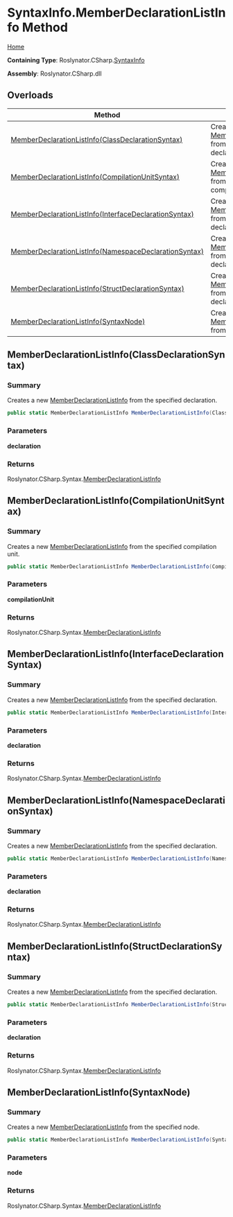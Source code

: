 <a name="_top"></a>

# SyntaxInfo\.MemberDeclarationListInfo Method

[Home](../../../../README.md#_top)

**Containing Type**: Roslynator\.CSharp\.[SyntaxInfo](../README.md#_top)

**Assembly**: Roslynator\.CSharp\.dll

## Overloads

| Method | Summary |
| ------ | ------- |
| [MemberDeclarationListInfo(ClassDeclarationSyntax)](#Roslynator_CSharp_SyntaxInfo_MemberDeclarationListInfo_Microsoft_CodeAnalysis_CSharp_Syntax_ClassDeclarationSyntax_) | Creates a new [MemberDeclarationListInfo](../../Syntax/MemberDeclarationListInfo/README.md#_top) from the specified declaration\. |
| [MemberDeclarationListInfo(CompilationUnitSyntax)](#Roslynator_CSharp_SyntaxInfo_MemberDeclarationListInfo_Microsoft_CodeAnalysis_CSharp_Syntax_CompilationUnitSyntax_) | Creates a new [MemberDeclarationListInfo](../../Syntax/MemberDeclarationListInfo/README.md#_top) from the specified compilation unit\. |
| [MemberDeclarationListInfo(InterfaceDeclarationSyntax)](#Roslynator_CSharp_SyntaxInfo_MemberDeclarationListInfo_Microsoft_CodeAnalysis_CSharp_Syntax_InterfaceDeclarationSyntax_) | Creates a new [MemberDeclarationListInfo](../../Syntax/MemberDeclarationListInfo/README.md#_top) from the specified declaration\. |
| [MemberDeclarationListInfo(NamespaceDeclarationSyntax)](#Roslynator_CSharp_SyntaxInfo_MemberDeclarationListInfo_Microsoft_CodeAnalysis_CSharp_Syntax_NamespaceDeclarationSyntax_) | Creates a new [MemberDeclarationListInfo](../../Syntax/MemberDeclarationListInfo/README.md#_top) from the specified declaration\. |
| [MemberDeclarationListInfo(StructDeclarationSyntax)](#Roslynator_CSharp_SyntaxInfo_MemberDeclarationListInfo_Microsoft_CodeAnalysis_CSharp_Syntax_StructDeclarationSyntax_) | Creates a new [MemberDeclarationListInfo](../../Syntax/MemberDeclarationListInfo/README.md#_top) from the specified declaration\. |
| [MemberDeclarationListInfo(SyntaxNode)](#Roslynator_CSharp_SyntaxInfo_MemberDeclarationListInfo_Microsoft_CodeAnalysis_SyntaxNode_) | Creates a new [MemberDeclarationListInfo](../../Syntax/MemberDeclarationListInfo/README.md#_top) from the specified node\. |

## MemberDeclarationListInfo\(ClassDeclarationSyntax\) <a name="Roslynator_CSharp_SyntaxInfo_MemberDeclarationListInfo_Microsoft_CodeAnalysis_CSharp_Syntax_ClassDeclarationSyntax_"></a>

### Summary

Creates a new [MemberDeclarationListInfo](../../Syntax/MemberDeclarationListInfo/README.md#_top) from the specified declaration\.

```csharp
public static MemberDeclarationListInfo MemberDeclarationListInfo(ClassDeclarationSyntax declaration)
```

### Parameters

**declaration**

### Returns

Roslynator\.CSharp\.Syntax\.[MemberDeclarationListInfo](../../Syntax/MemberDeclarationListInfo/README.md#_top)

## MemberDeclarationListInfo\(CompilationUnitSyntax\) <a name="Roslynator_CSharp_SyntaxInfo_MemberDeclarationListInfo_Microsoft_CodeAnalysis_CSharp_Syntax_CompilationUnitSyntax_"></a>

### Summary

Creates a new [MemberDeclarationListInfo](../../Syntax/MemberDeclarationListInfo/README.md#_top) from the specified compilation unit\.

```csharp
public static MemberDeclarationListInfo MemberDeclarationListInfo(CompilationUnitSyntax compilationUnit)
```

### Parameters

**compilationUnit**

### Returns

Roslynator\.CSharp\.Syntax\.[MemberDeclarationListInfo](../../Syntax/MemberDeclarationListInfo/README.md#_top)

## MemberDeclarationListInfo\(InterfaceDeclarationSyntax\) <a name="Roslynator_CSharp_SyntaxInfo_MemberDeclarationListInfo_Microsoft_CodeAnalysis_CSharp_Syntax_InterfaceDeclarationSyntax_"></a>

### Summary

Creates a new [MemberDeclarationListInfo](../../Syntax/MemberDeclarationListInfo/README.md#_top) from the specified declaration\.

```csharp
public static MemberDeclarationListInfo MemberDeclarationListInfo(InterfaceDeclarationSyntax declaration)
```

### Parameters

**declaration**

### Returns

Roslynator\.CSharp\.Syntax\.[MemberDeclarationListInfo](../../Syntax/MemberDeclarationListInfo/README.md#_top)

## MemberDeclarationListInfo\(NamespaceDeclarationSyntax\) <a name="Roslynator_CSharp_SyntaxInfo_MemberDeclarationListInfo_Microsoft_CodeAnalysis_CSharp_Syntax_NamespaceDeclarationSyntax_"></a>

### Summary

Creates a new [MemberDeclarationListInfo](../../Syntax/MemberDeclarationListInfo/README.md#_top) from the specified declaration\.

```csharp
public static MemberDeclarationListInfo MemberDeclarationListInfo(NamespaceDeclarationSyntax declaration)
```

### Parameters

**declaration**

### Returns

Roslynator\.CSharp\.Syntax\.[MemberDeclarationListInfo](../../Syntax/MemberDeclarationListInfo/README.md#_top)

## MemberDeclarationListInfo\(StructDeclarationSyntax\) <a name="Roslynator_CSharp_SyntaxInfo_MemberDeclarationListInfo_Microsoft_CodeAnalysis_CSharp_Syntax_StructDeclarationSyntax_"></a>

### Summary

Creates a new [MemberDeclarationListInfo](../../Syntax/MemberDeclarationListInfo/README.md#_top) from the specified declaration\.

```csharp
public static MemberDeclarationListInfo MemberDeclarationListInfo(StructDeclarationSyntax declaration)
```

### Parameters

**declaration**

### Returns

Roslynator\.CSharp\.Syntax\.[MemberDeclarationListInfo](../../Syntax/MemberDeclarationListInfo/README.md#_top)

## MemberDeclarationListInfo\(SyntaxNode\) <a name="Roslynator_CSharp_SyntaxInfo_MemberDeclarationListInfo_Microsoft_CodeAnalysis_SyntaxNode_"></a>

### Summary

Creates a new [MemberDeclarationListInfo](../../Syntax/MemberDeclarationListInfo/README.md#_top) from the specified node\.

```csharp
public static MemberDeclarationListInfo MemberDeclarationListInfo(SyntaxNode node)
```

### Parameters

**node**

### Returns

Roslynator\.CSharp\.Syntax\.[MemberDeclarationListInfo](../../Syntax/MemberDeclarationListInfo/README.md#_top)

